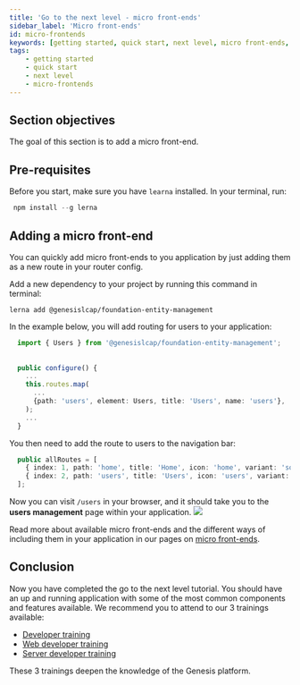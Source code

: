 ```yaml
---
title: 'Go to the next level - micro front-ends'
sidebar_label: 'Micro front-ends'
id: micro-frontends
keywords: [getting started, quick start, next level, micro front-ends, micro-frontends]
tags:
    - getting started
    - quick start
    - next level
    - micro-frontends
---
```


## Section objectives
The goal of this section is to add a micro front-end.

## Pre-requisites

Before you start, make sure you have `learna` installed. In your terminal, run:

```powershell
 npm install --g lerna
```

## Adding a micro front-end
You can quickly add micro front-ends to you application by just adding them as a new route in your router config. 

Add a new dependency to your project by running this command in terminal:

```shell title='/client/web/'
lerna add @genesislcap/foundation-entity-management
```

In the example below, you will add routing for users to your application:

```typescript title='routes/config.ts' 
  import { Users } from '@genesislcap/foundation-entity-management';
  
  
  public configure() {
    ...
    this.routes.map(
      ...  
      {path: 'users', element: Users, title: 'Users', name: 'users'},
    );
    ...
  }
```

You then need to add the route to users to the navigation bar:

```typescript title='routes/config.ts'
  public allRoutes = [
    { index: 1, path: 'home', title: 'Home', icon: 'home', variant: 'solid' },
    { index: 2, path: 'users', title: 'Users', icon: 'users', variant: 'solid' }
  ];
```

Now you can visit `/users` in your browser, and it should take you to the **users management** page within your application.
![](/img/user-management.png)

Read more about available micro front-ends and the different ways of including them in your application in our pages on [micro front-ends](web/micro-front-ends/introduction/).

## Conclusion

Now you have completed the go to the next level tutorial. You should have an up and running application with some of the most common components and features available. We recommend you to attend to our 3 trainings available:

- [Developer training](../../developer-training/training-intro/)
- [Web developer training](../../web-training/training-intro/)
- [Server developer training](../../server_training/ssdt-intro/)

These 3 trainings deepen the knowledge of the Genesis platform. 